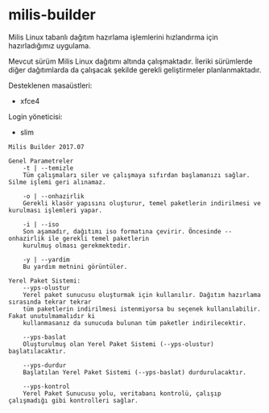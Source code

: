 # milis-builder
Milis Linux tabanlı dağıtım hazırlama işlemlerini hızlandırma için hazırladığımız uygulama.

Mevcut sürüm Milis Linux dağıtımı altında çalışmaktadır. İleriki sürümlerde diğer dağıtımlarda da çalışacak şekilde gerekli geliştirmeler planlanmaktadır.

Desteklenen masaüstleri:
- xfce4

Login yöneticisi:
- slim


```
Milis Builder 2017.07

Genel Parametreler
	-t | --temizle
	Tüm çalışmaları siler ve çalışmaya sıfırdan başlamanızı sağlar. Silme işlemi geri alınamaz.

	-o | --onhazirlik
	Gerekli klasör yapısını oluşturur, temel paketlerin indirilmesi ve kurulması işlemleri yapar.

	-i | --iso
	Son aşamadır, dağıtımı iso formatına çevirir. Öncesinde --onhazirlik ile gerekli temel paketlerin
	kurulmuş olması gerekmektedir.

	-y | --yardim
	Bu yardım metnini görüntüler.

Yerel Paket Sistemi:
	--yps-olustur
	Yerel paket sunucusu oluşturmak için kullanılır. Dağıtım hazırlama sırasında tekrar tekrar
	tüm paketlerin indirilmesi istenmiyorsa bu seçenek kullanılabilir. Fakat unutulmamalıdır ki
	kullanmasanız da sunucuda bulunan tüm paketler indirilecektir.

	--yps-baslat
	Oluşturulmuş olan Yerel Paket Sistemi (--yps-olustur) başlatılacaktır.

	--yps-durdur
	Başlatılan Yerel Paket Sistemi (--yps-baslat) durdurulacaktır.

	--yps-kontrol
	Yerel Paket Sunucusu yolu, veritabanı kontrolü, çalışıp çalışmadığı gibi kontrolleri sağlar.
```
